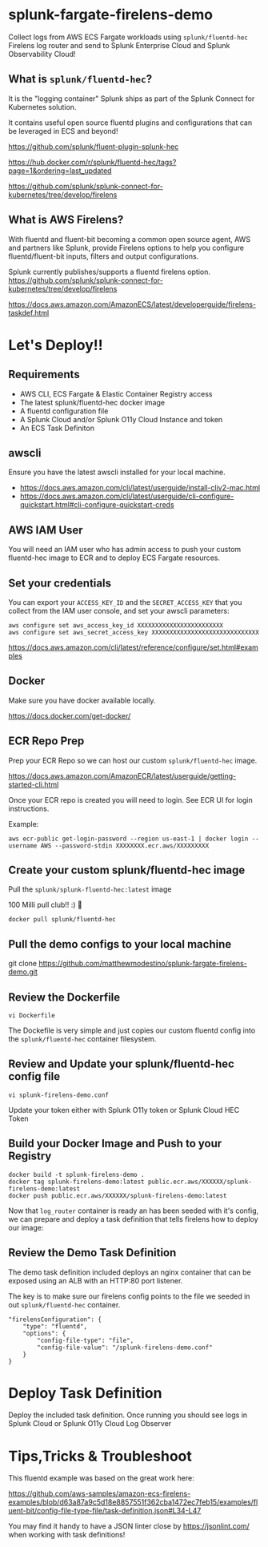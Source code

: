 # splunk-fargate-firelens-demo

Collect logs from AWS ECS Fargate workloads using `splunk/fluentd-hec` Firelens log router and send to Splunk Enterprise Cloud and Splunk Observability Cloud!

## What is `splunk/fluentd-hec`?

It is the "logging container" Splunk ships as part of the Splunk Connect for Kubernetes solution. 

It contains useful open source fluentd plugins and configurations that can be leveraged in ECS and beyond!

https://github.com/splunk/fluent-plugin-splunk-hec

https://hub.docker.com/r/splunk/fluentd-hec/tags?page=1&ordering=last_updated

https://github.com/splunk/splunk-connect-for-kubernetes/tree/develop/firelens

## What is AWS Firelens?

With fluentd and fluent-bit becoming a common open source agent, AWS and partners like Splunk, provide Firelens options to help you configure fluentd/fluent-bit inputs, filters and output configurations.

Splunk currently publishes/supports a fluentd firelens option. https://github.com/splunk/splunk-connect-for-kubernetes/tree/develop/firelens

https://docs.aws.amazon.com/AmazonECS/latest/developerguide/firelens-taskdef.html 

# Let's Deploy!!

## Requirements

  - AWS CLI, ECS Fargate & Elastic Container Registry access
  - The latest splunk/fluentd-hec docker image
  - A fluentd configuration file
  - A Splunk Cloud and/or Splunk O11y Cloud Instance and token 
  - An ECS Task Definiton

## awscli

Ensure you have the latest awscli installed for your local machine.

- https://docs.aws.amazon.com/cli/latest/userguide/install-cliv2-mac.html
- https://docs.aws.amazon.com/cli/latest/userguide/cli-configure-quickstart.html#cli-configure-quickstart-creds

## AWS IAM User

You will need an IAM user who has admin access to push your custom fluentd-hec image to ECR and to deploy ECS Fargate resources.  

## Set your credentials

You can export your `ACCESS_KEY_ID` and the `SECRET_ACCESS_KEY` that you collect from the IAM user console, and set your awscli parameters:

```
aws configure set aws_access_key_id XXXXXXXXXXXXXXXXXXXXXXXX
aws configure set aws_secret_access_key XXXXXXXXXXXXXXXXXXXXXXXXXXXXXX
```

https://docs.aws.amazon.com/cli/latest/reference/configure/set.html#examples

## Docker

Make sure you have docker available locally.

https://docs.docker.com/get-docker/
 
## ECR Repo Prep

Prep your ECR Repo so we can host our custom `splunk/fluentd-hec` image.

https://docs.aws.amazon.com/AmazonECR/latest/userguide/getting-started-cli.html

Once your ECR repo is created you will need to login. See ECR UI for login instructions.

Example:

`aws ecr-public get-login-password --region us-east-1 | docker login --username AWS --password-stdin XXXXXXXX.ecr.aws/XXXXXXXXX`

## Create your custom splunk/fluentd-hec image

Pull the `splunk/splunk-fluentd-hec:latest` image 

100 Milli pull club!! :) 🎉 

`docker pull splunk/fluentd-hec`

## Pull the demo configs to your local machine

git clone https://github.com/matthewmodestino/splunk-fargate-firelens-demo.git

## Review the Dockerfile

`vi Dockerfile`

The Dockefile is very simple and just copies our custom fluentd config into the `splunk/fluentd-hec` container filesystem.

## Review and Update your splunk/fluentd-hec config file

`vi splunk-firelens-demo.conf`

Update your token either with Splunk O11y token or Splunk Cloud HEC Token

## Build your Docker Image and Push to your Registry

```
docker build -t splunk-firelens-demo .
docker tag splunk-firelens-demo:latest public.ecr.aws/XXXXXX/splunk-firelens-demo:latest
docker push public.ecr.aws/XXXXXX/splunk-firelens-demo:latest

```

Now that `log_router` container is ready an has been seeded with it's config, we can prepare and deploy a task definition that tells firelens how to deploy our image:  

## Review the Demo Task Definition

The demo task definition included deploys an nginx container that can be exposed using an ALB with an HTTP:80 port listener. 

The key is to make sure our firelens config points to the file we seeded in out `splunk/fluentd-hec` container. 

```
"firelensConfiguration": {
    "type": "fluentd",
    "options": {
        "config-file-type": "file",
        "config-file-value": "/splunk-firelens-demo.conf"
    }
}
```

# Deploy Task Definition

Deploy the included task definition. Once running you should see logs in Splunk Cloud or Splunk O11y Cloud Log Observer

# Tips,Tricks & Troubleshoot

This fluentd example was based on the great work here:

https://github.com/aws-samples/amazon-ecs-firelens-examples/blob/d63a87a9c5d18e8857551f362cba1472ec7feb15/examples/fluent-bit/config-file-type-file/task-definition.json#L34-L47

You may find it handy to have a JSON linter close by https://jsonlint.com/ when working with task definitions!
